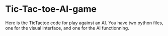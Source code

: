 # Tic-Tac-toe-AI-game

Here is the TicTactoe code for play against an AI.
You have two python files, one for the visual interface, and one for the AI functionning.
